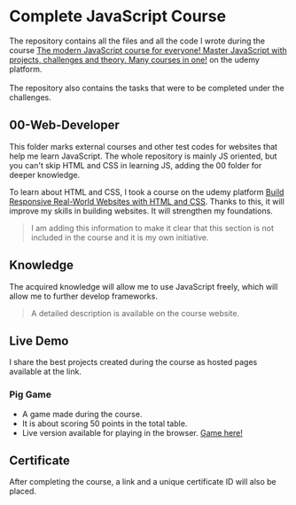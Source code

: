# Complete JavaScript Course
The repository contains all the files and all the code I wrote during the course [The modern JavaScript course for everyone! Master JavaScript with projects, challenges and theory. Many courses in one!](https://www.udemy.com/course/the-complete-javascript-course) on the udemy platform.
<br><br>The repository also contains the tasks that were to be completed under the challenges.

## 00-Web-Developer
This folder marks external courses and other test codes for websites that help me learn JavaScript. The whole repository is mainly JS oriented, but you can't skip HTML and CSS in learning JS, adding the 00 folder for deeper knowledge.

To learn about HTML and CSS, I took a course on the udemy platform [Build Responsive Real-World Websites with HTML and CSS](https://www.udemy.com/course/design-and-develop-a-killer-website-with-html5-and-css3/). Thanks to this, it will improve my skills in building websites. It will strengthen my foundations.

> I am adding this information to make it clear that this section is not included in the course and it is my own initiative.

## Knowledge
The acquired knowledge will allow me to use JavaScript freely, which will allow me to further develop frameworks.
> A detailed description is available on the course website.

## Live Demo
I share the best projects created during the course as hosted pages available at the link.
### Pig Game
* A game made during the course. 
* It is about scoring 50 points in the total table.
* Live version available for playing in the browser. [Game here!](https://petitoff-dice-game.netlify.app/)

## Certificate
After completing the course, a link and a unique certificate ID will also be placed.
